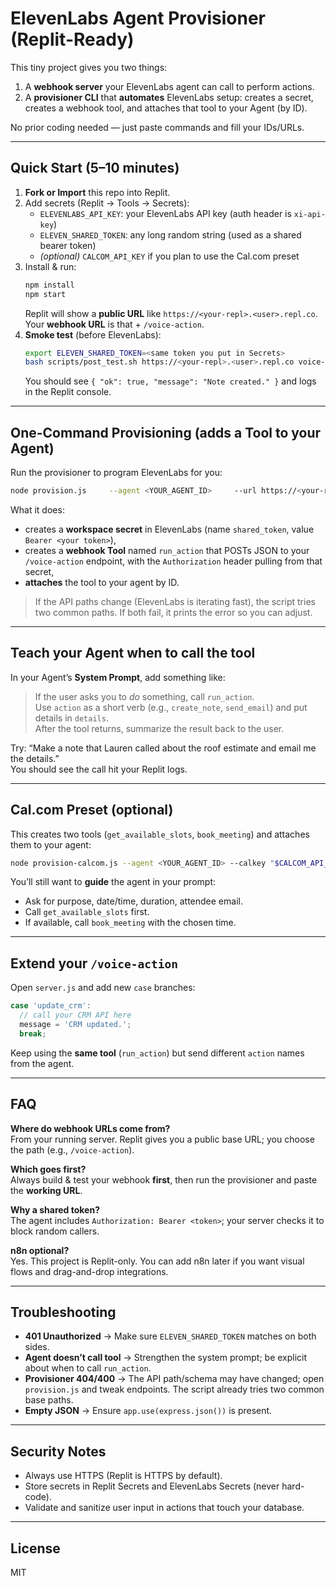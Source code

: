 # ElevenLabs Agent Provisioner (Replit-Ready)

This tiny project gives you two things:
1) A **webhook server** your ElevenLabs agent can call to perform actions.
2) A **provisioner CLI** that **automates** ElevenLabs setup: creates a secret, creates a webhook tool, and attaches that tool to your Agent (by ID).

No prior coding needed — just paste commands and fill your IDs/URLs.

---

## Quick Start (5–10 minutes)

1. **Fork or Import** this repo into Replit.
2. Add secrets (Replit → Tools → Secrets):
   - `ELEVENLABS_API_KEY`: your ElevenLabs API key (auth header is `xi-api-key`)
   - `ELEVEN_SHARED_TOKEN`: any long random string (used as a shared bearer token)
   - *(optional)* `CALCOM_API_KEY` if you plan to use the Cal.com preset
3. Install & run:
   ```bash
   npm install
   npm start
   ```
   Replit will show a **public URL** like `https://<your-repl>.<user>.repl.co`.  
   Your **webhook URL** is that + `/voice-action`.
4. **Smoke test** (before ElevenLabs):
   ```bash
   export ELEVEN_SHARED_TOKEN=<same token you put in Secrets>
   bash scripts/post_test.sh https://<your-repl>.<user>.repl.co voice-action create_note "Test note" you@example.com
   ```
   You should see `{ "ok": true, "message": "Note created." }` and logs in the Replit console.

---

## One-Command Provisioning (adds a Tool to your Agent)

Run the provisioner to program ElevenLabs for you:

```bash
node provision.js     --agent <YOUR_AGENT_ID>     --url https://<your-repl>.<user>.repl.co/voice-action     --tool run_action     --secret-name shared_token     --secret-value "$ELEVEN_SHARED_TOKEN"
```

What it does:
- creates a **workspace secret** in ElevenLabs (name `shared_token`, value `Bearer <your token>`),
- creates a **webhook Tool** named `run_action` that POSTs JSON to your `/voice-action` endpoint, with the `Authorization` header pulling from that secret,
- **attaches** the tool to your agent by ID.

> If the API paths change (ElevenLabs is iterating fast), the script tries two common paths. If both fail, it prints the error so you can adjust.

---

## Teach your Agent when to call the tool

In your Agent’s **System Prompt**, add something like:

> If the user asks you to *do* something, call `run_action`.  
> Use `action` as a short verb (e.g., `create_note`, `send_email`) and put details in `details`.  
> After the tool returns, summarize the result back to the user.

Try: “Make a note that Lauren called about the roof estimate and email me the details.”  
You should see the call hit your Replit logs.

---

## Cal.com Preset (optional)

This creates two tools (`get_available_slots`, `book_meeting`) and attaches them to your agent:

```bash
node provision-calcom.js --agent <YOUR_AGENT_ID> --calkey "$CALCOM_API_KEY"
```

You’ll still want to **guide** the agent in your prompt:
- Ask for purpose, date/time, duration, attendee email.
- Call `get_available_slots` first.
- If available, call `book_meeting` with the chosen time.

---

## Extend your `/voice-action`

Open `server.js` and add new `case` branches:
```js
case 'update_crm':
  // call your CRM API here
  message = 'CRM updated.';
  break;
```

Keep using the **same tool** (`run_action`) but send different `action` names from the agent.

---

## FAQ

**Where do webhook URLs come from?**  
From your running server. Replit gives you a public base URL; you choose the path (e.g., `/voice-action`).

**Which goes first?**  
Always build & test your webhook **first**, then run the provisioner and paste the **working URL**.

**Why a shared token?**  
The agent includes `Authorization: Bearer <token>`; your server checks it to block random callers.

**n8n optional?**  
Yes. This project is Replit-only. You can add n8n later if you want visual flows and drag-and-drop integrations.

---

## Troubleshooting

- **401 Unauthorized** → Make sure `ELEVEN_SHARED_TOKEN` matches on both sides.  
- **Agent doesn’t call tool** → Strengthen the system prompt; be explicit about when to call `run_action`.  
- **Provisioner 404/400** → The API path/schema may have changed; open `provision.js` and tweak endpoints. The script already tries two common base paths.  
- **Empty JSON** → Ensure `app.use(express.json())` is present.

---

## Security Notes

- Always use HTTPS (Replit is HTTPS by default).  
- Store secrets in Replit Secrets and ElevenLabs Secrets (never hard-code).  
- Validate and sanitize user input in actions that touch your database.

---

## License

MIT
